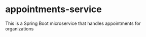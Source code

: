 # appointments-service
This is a Spring Boot microservice that handles appointments for organizations
